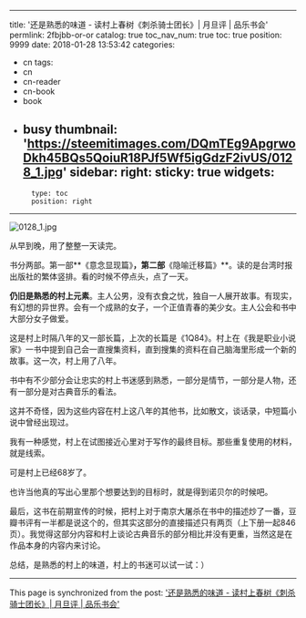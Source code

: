 
---
title: '还是熟悉的味道 - 读村上春树《刺杀骑士团长》| 月旦评 | 品乐书会'
permlink: 2fbjbb-or-or
catalog: true
toc_nav_num: true
toc: true
position: 9999
date: 2018-01-28 13:53:42
categories:
- cn
tags:
- cn
- cn-reader
- cn-book
- book
- busy
thumbnail: 'https://steemitimages.com/DQmTEg9ApgrwoDkh45BQs5QoiuR18PJf5Wf5igGdzF2ivUS/0128_1.jpg'
sidebar:
    right:
        sticky: true
widgets:
    -
        type: toc
        position: right
---


![0128_1.jpg](https://steemitimages.com/DQmTEg9ApgrwoDkh45BQs5QoiuR18PJf5Wf5igGdzF2ivUS/0128_1.jpg)

从早到晚，用了整整一天读完。

书分两部。第一部**《意念显现篇》**，第二部**《隐喻迁移篇》**。读的是台湾时报出版社的繁体竖排。看的时候不停点头，点了一天。

**仍旧是熟悉的村上元素**。主人公男，没有衣食之忧，独自一人展开故事。有现实，有幻想的异世界。会有一个成熟的女子，一个正值青春的美少女。主人公会和书中大部分女子做爱。

这是村上时隔八年的又一部长篇，上次的长篇是《1Q84》。村上在《我是职业小说家》一书中提到自己会一直搜集资料，直到搜集的资料在自己脑海里形成一个新的故事。这一次，村上用了八年。

书中有不少部分会让忠实的村上书迷感到熟悉，一部分是情节，一部分是人物，还有一部分是对古典音乐的看法。

这并不奇怪，因为这些内容在村上这八年的其他书，比如散文，谈话录，中短篇小说中曾经出现过。

我有一种感觉，村上在试图接近心里对于写作的最终目标。那些重复使用的材料，就是线索。

可是村上已经68岁了。

也许当他真的写出心里那个想要达到的目标时，就是得到诺贝尔的时候吧。

最后，这书在前期宣传的时候，把村上对于南京大屠杀在书中的描述炒了一番，豆瓣书评有一半都是说这个的，但其实这部分的直接描述只有两页（上下册一起846页）。我觉得这部分内容和村上谈论古典音乐的部分相比并没有更重，当然这是在作品本身的内容内来讨论。

总结，是熟悉的村上的味道，村上的书迷可以试一试：）

- - -

This page is synchronized from the post: ['还是熟悉的味道 - 读村上春树《刺杀骑士团长》| 月旦评 | 品乐书会'](https://steemit.com/@weisheng167388/2fbjbb-or-or)
